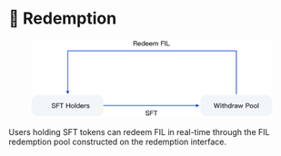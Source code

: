# 🔑 Redemption

<figure><img src="../.gitbook/assets/2 (6).png" alt="" width="563"><figcaption></figcaption></figure>

Users holding SFT tokens can redeem FIL in real-time through the FIL redemption pool constructed on the redemption interface.
